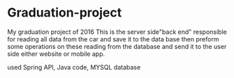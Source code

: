 # Graduation-project
My graduation project of 2016 
This is the server side"back end"
responsible for reading all data from the car and save it to the data base then preform some operations on these reading from the database
and send it to the user side either website or mobile app.

used Spring API, Java code, MYSQL database
